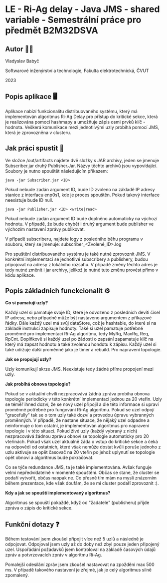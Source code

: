 # LE - Ri-Ag delay - Java JMS - shared variable - Semestrální práce pro předmět B2M32DSVA

## Autor 👨‍💻
Vladyslav Babyč

Softwarové inženýrství a technologie, Fakulta elektrotechnická, ČVUT

2023

## Popis aplikace 🖥️

Aplikace nabízí funkcionalitu distribuovaného systému, který má implementován algoritmus Ri-Ag Delay pro přístup do kritické sekce, 
která je realizována pomocí hashmapy a umožňuje zápis osmi prvků klíč - hodnota. Veškerá komunikace mezi jednotlivými uzly probíhá
pomocí JMS, která je zprovozněna v clusteru.

## Jak práci spustit 🔧
Ve složce /out/artifacts najdete dvě složky s JAR archivy, jeden se jmenuje Subscriber.jar druhý Publisher.Jar.
Názvy těchto archivů jsou vypovídající. 
Soubory je nutno spouštět následujícím příkazem:
```
java -jar Subscriber.jar <ID>
```
Pokud nebude zadán argument ID, bude ID zvoleno na základě IP adresy stanice z interfacu enp0s1, kde je proces spouštěn. Pokud takový interface neexistuje bude ID null.

```
java -jar Publisher.jar <ID> <write|read>
```
Pokud nebude zadán argument ID bude doplněno automaticky na výchozí hodnotu. V případě,
že bude chybět i druhý argument bude publisher ve výchozím nastavení zprávy publikovat.

V případě subscriberu, najdete logy z posledního běhu programu v souboru, který se jmenuje: subscriber_<Zvolené_ID>.log

Pro spuštění distribuovaného systému je také nutné zprovoznit JMS. V konkrétní implementaci se 
jednotlivé subscribery a publishery, budou připojovat na adresy z lokálního rozsahu. V případě 
změny těchto adres je tedy nutné změnit i jar archivy, jelikož je nutné tuto změnu provést přímo 
v kódu aplikace.


## Popis základních funckcionalit ⚙️
**Co si pamatují uzly?**

Každý uzel si pamatuje svoje ID, které je odvozeno z posledních devíti čísel IP adresy, nebo případně může být nastaveno argumentem z příkazové řádky. Dále každý uzel má svůj dataStore, což 
je hashtable, do které si na základě instrukcí zapisuje hodnoty. Také si uzel pamatuje potřebné proměnné pro implementaci Ri-Ag algoritmu, tedy MyRq, MaxRq, Req, RpCnt. Doplňkově si každý uzel po žádosti o zapsání
zapamatuje klíč na který má zapsat hodnotu a také zvolenou hondotu k zápisu. Každý uzel si také udržuje další proměnné jako je timer a rebuild. Pro napravení topologie.

**Jak se propojují uzly?**

Uzly komunikují skrze JMS. Neexistuje tedy žádné příme propojení mezi uzly.

**Jak probíhá obnova topologie?**

Pokud se v aktuální chvíli nezpracovává žádná zpráva probíha obnova topologie periodicky v této konkrétní implementaci jednou za 20 vteřin. 
Uzly se téměř ihned dozví, že se nový uzel připojil a dle této informace si upraví proměnné potřebné pro fungování Ri-Ag algoritmu.
Pokud se uzel odpojí "gracefully" tak se o tom uzly také dozví a provedou úpravu vybranných proměnných. V případě, že nastane situace, 
že nějaký uzel odpadne a neinformuje o tom ostatní, je implementován algoritmus pro napravení topologie i v této situaci. Pokud živé uzly (každý vybraný z nich)
nezpracovává žádnou zprávu obnoví se topologie automaticky pro 20 vteřinách. Pokud však uzel aktuálně žáda o vstup do kritické sekce a čeká 
na odpovědi od ostatních, které však nemůže dostat kvůli poruše jednoho z uzlu aktivuje se opět časovač na 20 vteřin po jehož uplynutí se topologie opět obnoví a 
algoritmus bude pokračovat.

Co se týče redundance JMS, ta je také implementována. Avšak funguje velmi nepředvídatelně v momentě spouštění. Občas se stane, že cluster se podaří vytvořit, občas naopak ne.
Co přesně tím mám na mysli znázorním během prezentace, kde však doufám, že se mi cluster podaří zprovoznit :).

**Kdy a jak se spouští implementovaný algoritmus?**

Algoritmus se spouští pokaždé, když od "žadatele" (publisheru) přijde zpráva o zápis do kritické sekce.

## Funkční dotazy ❓
Během testování jsem zkoušel připojit více než 5 uzlů a následně je odpojovat.
Odpojoval jsem uzly až do doby než zbyl pouze jeden připojený uzel. Uspořádání požadavků
jsem kontroloval na základě časových údajů zpráv a potvrzovacích zpráv v algoritmu Ri-Ag.

Pomalejší odesílání zpráv jsem zkoušel nastavovat na zpoždění max 500 ms. V případě takového nastavení
je zřejmé, jak je celý algoritmus silně zpomalený.

